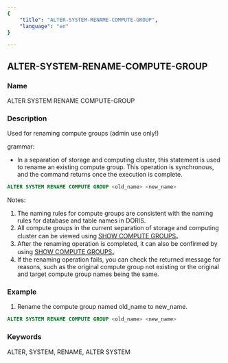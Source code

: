 ```yaml
---
{
    "title": "ALTER-SYSTEM-RENAME-COMPUTE-GROUP",
    "language": "en"
}

---
```


<!--
Licensed to the Apache Software Foundation (ASF) under one
or more contributor license agreements.  See the NOTICE file
distributed with this work for additional information
regarding copyright ownership.  The ASF licenses this file
to you under the Apache License, Version 2.0 (the
"License"); you may not use this file except in compliance
with the License.  You may obtain a copy of the License at

  http://www.apache.org/licenses/LICENSE-2.0

Unless required by applicable law or agreed to in writing,
software distributed under the License is distributed on an
"AS IS" BASIS, WITHOUT WARRANTIES OR CONDITIONS OF ANY
KIND, either express or implied.  See the License for the
specific language governing permissions and limitations
under the License.
-->

## ALTER-SYSTEM-RENAME-COMPUTE-GROUP


### Name

ALTER SYSTEM RENAME COMPUTE-GROUP

### Description

Used for renaming compute groups (admin use only!)

grammar:

- In a separation of storage and computing cluster, this statement is used to rename an existing compute group. This operation is synchronous, and the command returns once the execution is complete.

```sql
ALTER SYSTEM RENAME COMPUTE GROUP <old_name> <new_name>
```


Notes:
1. The naming rules for compute groups are consistent with the naming rules for database and table names in DORIS.
2. All compute groups in the current separation of storage and computing cluster can be viewed using [SHOW COMPUTE GROUPS](../compute-management/SHOW-COMPUTE-GROUPS)。
3. After the renaming operation is completed, it can also be confirmed by using [SHOW COMPUTE GROUPS](../compute-management/SHOW-COMPUTE-GROUPS)。
4. If the renaming operation fails, you can check the returned message for reasons, such as the original compute group not existing or the original and target compute group names being the same.

### Example

1. Rename the compute group named old_name to new_name.

```sql
ALTER SYSTEM RENAME COMPUTE GROUP <old_name> <new_name>
```

### Keywords

ALTER, SYSTEM, RENAME, ALTER SYSTEM